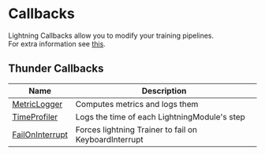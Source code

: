 # Callbacks

Lightning Callbacks allow you to modify your training pipelines.  
For extra information see [this](https://lightning.ai/docs/pytorch/stable/extensions/callbacks.html).

## Thunder Callbacks
| Name                                   | Description                                           |
|----------------------------------------|-------------------------------------------------------|
| [MetricLogger](./metric_logger)        | Computes metrics and logs them                        |
| [TimeProfiler](./time_profiler)        | Logs the time of each LightningModule's step          |
| [FailOnInterrupt](./fail_on_interrupt) | Forces lightning Trainer to fail on KeyboardInterrupt |
